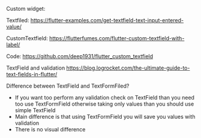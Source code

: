 Custom widget:


Textfiled: https://flutter-examples.com/get-textfield-text-input-entered-value/

CustomTextfield:
https://flutterfumes.com/flutter-custom-textfield-with-label/

Code: https://github.com/deep1931/flutter_custom_textfield

TextField and validation
https://blog.logrocket.com/the-ultimate-guide-to-text-fields-in-flutter/

Difference between TextField and TextFormFiled?
- If you want too perform any validation check on TextField than you need too use TextFormField 
otherwise taking only values than you should use simple TextField 
- Main difference is that using TextFormField you will save you values with validation
- There is no visual difference


